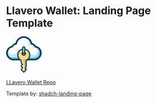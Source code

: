 # Llavero Wallet: Landing Page Template

<img src="src/assets/llavero-logo-2.svg" alt="Llavero Wallet" style="height: 100px; ">



[LLavero Wallet Repo](https://github.com/elranu/llavero) 

Template by: [shadch-landing-page](https://github.com/leoMirandaa/shadcn-landing-page)
